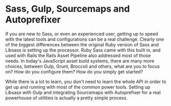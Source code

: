 # Sass, Gulp, Sourcemaps and Autoprefixer

If you are new to Sass, or even an experienced user, getting up to speed with the latest tools and configurations can be a real challenge. Clearly one of the biggest differences between the original Ruby version of Sass and Libsass is setting up the processor. Ruby Sass came with this built in, and used with Rails the Rails Asset Pipeline also addressed most of those needs. In today's JavaScript asset build systems, there are many more choices, between Gulp, Grunt, Broccoli and others, what are you to focus on? How do you configure them? How do you simply get started?

While there is a lot to learn, you don't need to learn the whole API in order to get up and running with most of the common power tools. Setting up Libsass with Gulp and integrating Sourcemaps with Autoprefixer for a real powerhouse of utilities is actually a pretty simple process.
